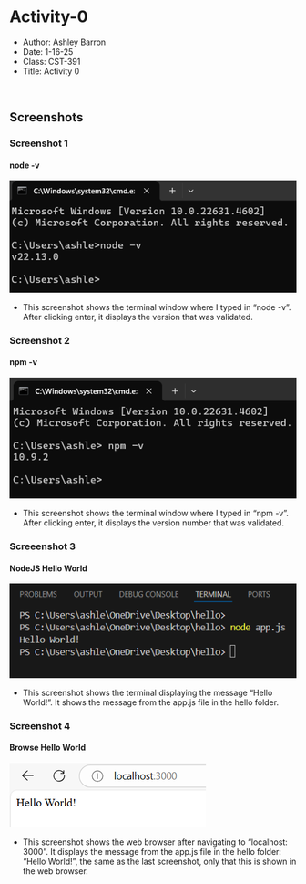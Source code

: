 # Activity-0

- Author: Ashley Barron
- Date: 1-16-25
- Class: CST-391
- Title: Activity 0

<br>

## Screenshots
### Screenshot 1
#### node -v
![node](node-v.png)
- This screenshot shows the terminal window where I typed in “node -v”. After clicking enter, it displays the version that was validated. 

### Screenshot 2
#### npm -v
![npm](npm-v.png)
- This screenshot shows the terminal window where I typed in “npm -v”. After clicking enter, it displays the version number that was validated. 

### Screeenshot 3
#### NodeJS Hello World
![NodeJS](nodejs.png)
- This screenshot shows the terminal displaying the message “Hello World!”. It shows the message from the app.js file in the hello folder. 

### Screenshot 4
#### Browse Hello World
![Browser](browser.png)
- This screenshot shows the web browser after navigating to “localhost: 3000”. It displays the message from the app.js file in the hello folder: “Hello World!”, the same as the last screenshot, only that this is shown in the web browser. 

